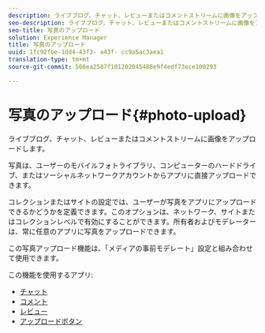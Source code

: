 ```yaml
---
description: ライブブログ、チャット、レビューまたはコメントストリームに画像をアップロードします。
seo-description: ライブブログ、チャット、レビューまたはコメントストリームに画像をアップロードします。
seo-title: 写真のアップロード
solution: Experience Manager
title: 写真のアップロード
uuid: 1fc92fbe-1dd4-43f3- a43f- cc9a5ac3aea1
translation-type: tm+mt
source-git-commit: 566ea2587f101202045488e9f4edf73ece100293

---
```



# 写真のアップロード{#photo-upload}

ライブブログ、チャット、レビューまたはコメントストリームに画像をアップロードします。

写真は、ユーザーのモバイルフォトライブラリ、コンピューターのハードドライブ、またはソーシャルネットワークアカウントからアプリに直接アップロードできます。

コレクションまたはサイトの設定では、ユーザーが写真をアプリにアップロードできるかどうかを定義できます。このオプションは、ネットワーク、サイトまたはコレクションレベルで有効にすることができます。所有者およびモデレーターは、常に任意のアプリに写真をアップロードできます。

この写真アップロード機能は、「メディアの事前モデレート」設定と組み合わせて使用できます。

この機能を使用するアプリ:

* [チャット](/help/using/c-about-apps/c-chat-app/c-chat-app.md#c_chat_app)
* [コメント](/help/using/c-about-apps/c-comments/c-comments.md)
* [レビュー](/help/using/c-about-apps/c-reviews-app/c-reviews-app.md#c_reviews_app)
* [アップロードボタン](/help/using/c-about-apps/c-upload-button-app/c-upload-button-app.md#c_upload_button_app)

